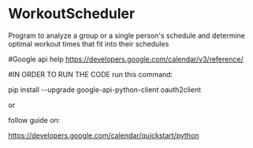 # WorkoutScheduler
Program to analyze a group or a single person's schedule and determine optimal workout times that fit into their schedules


#Google api help
https://developers.google.com/calendar/v3/reference/

#IN ORDER TO RUN THE CODE
run this command:

pip install --upgrade google-api-python-client oauth2client

or 

follow guide on:

https://developers.google.com/calendar/quickstart/python